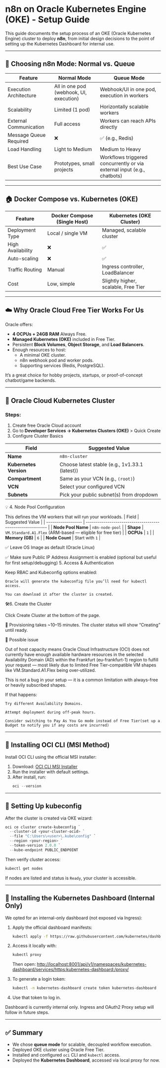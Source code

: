 # n8n on Oracle Kubernetes Engine (OKE) - Setup Guide

This guide documents the setup process of an OKE (Oracle Kubernetes Engine) cluster to deploy **n8n**, from initial design decisions to the point of setting up the Kubernetes Dashboard for internal use.

---

## 🧩 Choosing n8n Mode: Normal vs. Queue

| Feature                      | Normal Mode                   | Queue Mode                              |
|-----------------------------|-------------------------------|------------------------------------------|
| Execution Architecture      | All in one pod (webhook, UI, execution) | Webhook/UI in one pod, execution in workers |
| Scalability                 | Limited (1 pod)               | Horizontally scalable workers            |
| External Communication      | Full access                   | Workers can reach APIs directly          |
| Message Queue Required      | ❌                            | ✅ (e.g., Redis)                          |
| Load Handling               | Light to Medium               | Medium to Heavy                          |
| Best Use Case               | Prototypes, small projects    | Workflows triggered concurrently or via external input (e.g., chatbots) |

---

## 🏠 Docker Compose vs. Kubernetes (OKE)

| Feature              | Docker Compose (Single Host) | Kubernetes (OKE Cluster)             |
|---------------------|-------------------------------|--------------------------------------|
| Deployment Type     | Local / single VM             | Managed, scalable cluster            |
| High Availability   | ❌                            | ✅                                   |
| Auto-scaling        | ❌                            | ✅                                   |
| Traffic Routing     | Manual                        | Ingress controller, LoadBalancer     |
| Cost                | Low, simple                   | Slightly higher, scalable, Free Tier |

---

## ☁️ Why Oracle Cloud Free Tier Works For Us

Oracle offers:
- **4 OCPUs + 24GB RAM** Always Free.
- **Managed Kubernetes (OKE)** included in Free Tier.
- Persistent **Block Volumes**, **Object Storage**, and **Load Balancers**.
- Enough resources to host:
  - A minimal OKE cluster.
  - n8n webhook pod and worker pods.
  - Supporting services (Redis, PostgreSQL).

It’s a great choice for hobby projects, startups, or proof-of-concept chatbot/game backends.

---

## 🔹 Oracle Cloud Kubernetes Cluster

### Steps:
1. Create free Oracle Cloud account
2. Go to **Developer Services → Kubernetes Clusters (OKE)** > Quick Create
3. Configure Cluster Basics
   
| Field                  | Suggested Value                                 |
| ---------------------- | ----------------------------------------------- |
| **Name**               | `n8n-cluster`                                   |
| **Kubernetes Version** | Choose latest stable (e.g., 1v1.33.1 (latest))       |
| **Compartment**        | Same as your VCN (e.g., `(root)`) |
| **VCN**                | Select your configured VCN                      |
| **Subnets**            | Pick your public subnet(s) from dropdown        |

💡 4. Node Pool Configuration

This defines the VM workers that will run your workloads.
| Field              | Suggested Value                                            |
| ------------------ | ---------------------------------------------------------- |
| **Node Pool Name** | `n8n-node-pool`                                            |
| **Shape**          | `VM.Standard.A1.Flex` (ARM-based — eligible for free tier) |
| **OCPUs**          | `1`                                                        |
| **Memory (GB)**    | `6`                                                        |
| **Node Count**     | Start with `1`                                             |


✅ Leave OS Image as default (Oracle Linux)

✅ Make sure Public IP Address Assignment is enabled (optional but useful for first setup/debugging)
5. Access & Authentication

Keep RBAC and Kubeconfig options enabled:

    Oracle will generate the kubeconfig file you’ll need for kubectl access.

    You can download it after the cluster is created.

🛠6. Create the Cluster

Click Create Cluster at the bottom of the page.

🚀 Provisioning takes ~10–15 minutes. The cluster status will show “Creating” until ready.

🚨 Possible issue

Out of host capacity means Oracle Cloud Infrastructure (OCI) does not currently have enough available hardware resources in the selected Availability Domain (AD) within the Frankfurt (eu-frankfurt-1) region to fulfill your request — most likely due to limited Free Tier-compatible VM shapes like VM.Standard.A1.Flex being over-utilized.

This is not a bug in your setup — it is a common limitation with always-free or heavily subscribed shapes.

If that happens:

    Try different Availability Domains.

    Attempt deployment during off-peak hours.
	
	Consider switching to Pay As You Go mode instead of Free Tier(set up a Budget to notify you if any costs are incurred)

---

## 🔧 Installing OCI CLI (MSI Method)

Install OCI CLI using the official MSI installer:

1. Download: [OCI CLI MSI Installer](https://docs.oracle.com/en-us/iaas/Content/API/SDKDocs/cliinstall.htm)
2. Run the installer with default settings.
3. After install, run:
   ```powershell
   oci --version
   ```

---

## 🔐 Setting Up kubeconfig

After the cluster is created via OKE wizard:

```powershell
oci ce cluster create-kubeconfig `
  --cluster-id <your-cluster-ocid> `
  --file "C:\Users\<user>\.kube\config" `
  --region <your-region> `
  --token-version 2.0.0 `
  --kube-endpoint PUBLIC_ENDPOINT
```

Then verify cluster access:
```bash
kubectl get nodes
```

If nodes are listed and status is `Ready`, your cluster is accessible.

---

## 🧭 Installing the Kubernetes Dashboard (Internal Only)

We opted for an internal-only dashboard (not exposed via Ingress):

1. Apply the official dashboard manifests:
   ```bash
   kubectl apply -f https://raw.githubusercontent.com/kubernetes/dashboard/v2.7.0/aio/deploy/recommended.yaml
   ```

2. Access it locally with:
   ```bash
   kubectl proxy
   ```

   Then open: [http://localhost:8001/api/v1/namespaces/kubernetes-dashboard/services/https:kubernetes-dashboard:/proxy/](http://localhost:8001/api/v1/namespaces/kubernetes-dashboard/services/https:kubernetes-dashboard:/proxy/)

3. To generate a login token:
   ```bash
   kubectl -n kubernetes-dashboard create token kubernetes-dashboard
   ```

4. Use that token to log in.

Dashboard is currently internal only. Ingress and OAuth2 Proxy setup will follow in future steps.

---


## ✅ Summary

- We chose **queue mode** for scalable, decoupled workflow execution.
- Deployed OKE cluster using Oracle Free Tier.
- Installed and configured `oci` CLI and `kubectl` access.
- Deployed the **Kubernetes Dashboard**, accessed via local proxy for now.
